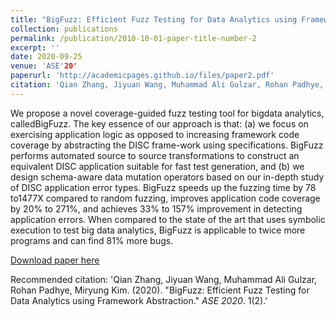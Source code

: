```yaml
---
title: "BigFuzz: Efficient Fuzz Testing for Data Analytics using Framework Abstraction"
collection: publications
permalink: /publication/2010-10-01-paper-title-number-2
excerpt: ''
date: 2020-09-25
venue: 'ASE'20'
paperurl: 'http://academicpages.github.io/files/paper2.pdf'
citation: 'Qian Zhang, Jiyuan Wang, Muhammad Ali Gulzar, Rohan Padhye, Miryung Kim. (2020). &quot;BigFuzz: Efficient Fuzz Testing for Data Analytics using Framework Abstraction.&quot; <i>ASE 2020</i>. 1(2).'
---
```

We propose a novel coverage-guided fuzz testing tool for bigdata analytics, calledBigFuzz. The key essence of our approach is that: (a) we focus on exercising application logic as opposed to increasing framework code coverage by abstracting the DISC frame-work using specifications. BigFuzz performs automated source to source transformations to construct an equivalent DISC application suitable for fast test generation, and (b) we design schema-aware data mutation operators based on our in-depth study of DISC application error types. BigFuzz speeds up the fuzzing time by 78 to1477X compared to random fuzzing, improves application code coverage by 20% to 271%, and achieves 33% to 157% improvement in detecting application errors. When compared to the state of the art that uses symbolic execution to test big data analytics, BigFuzz is applicable to twice more programs and can find 81% more bugs.

[Download paper here](https://arxiv.org/pdf/1810.10310.pdf)

Recommended citation: 'Qian Zhang, Jiyuan Wang, Muhammad Ali Gulzar, Rohan Padhye, Miryung Kim. (2020). &quot;BigFuzz: Efficient Fuzz Testing for Data Analytics using Framework Abstraction.&quot; <i>ASE 2020</i>. 1(2).'